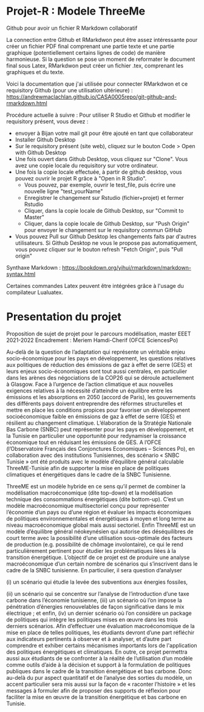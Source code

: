 # Projet-R : Modele ThreeMe


Github pour avoir un fichier R Markdown collaboratif

La connection entre Github et RMarkdwon peut être assez intéressante pour créer un fichier PDF final comprenant une partie texte et une partie graphique (potentiellement certains lignes de code) de manière harmonieuse. Si la question se pose un moment de reformater le document final sous Latex, RMarkdwon peut créer un fichier .tex, comprenant les graphiques et du texte. 

Voici la documentation que j'ai utilisée pour connecter RMarkdwon et ce requisitory Github (pour une utilisation ultérieure) : 
https://andrewmaclachlan.github.io/CASA0005repo/git-github-and-rmarkdown.html

Procédure actuelle à suivre : Pour utiliser R Studio et Github et modifier le requisitory présent, vous devez :
 - envoyer à Bijan votre mail git pour être ajouté en tant que collaborateur
 -  Installer Github Desktop
 -  Sur le requisitory présent (site web), cliquez sur le bouton Code > Open with Github Desktop
 -  Une fois ouvert dans Github Desktop, vous cliquez sur "Clone". Vous avez une copie locale du requisitory sur votre ordinateur. 
 -  Une fois la copie locale effectuée, à partir de github desktop, vous pouvez ouvrir le projet R grâce à "Open in R Studio". 
     -  Vous pouvez, par exemple, ouvrir le test_file, puis écrire une nouvelle ligne "test_yourName" 
     -  Enregistrer le changement sur Rstudio (fichier+projet) et fermer Rstudio 
     -  Cliquer, dans la copie locale de Github Desktop, sur "Commit to Master" 
     -  Cliquer, dans la copie locale de Github Desktop, sur "Push Origin" pour envoyer le changement sur le requisitory commun GitHub 
 -  Vous pouvez Pull sur Github Desktop les changements faits par d'autres utilisateurs. Si Github Desktop ne vous le propose pas automatiquement, vous pouvez cliquer sur le bouton refresh "Fetch Origin", puis "Pull origin"

Synthaxe Markdown : 
https://bookdown.org/yihui/rmarkdown/markdown-syntax.html

Certaines commandes Latex peuvent être intégrées grâce à l'usage du compilateur Lualuatex. 



# Presentation du projet

Proposition de sujet de projet pour le parcours modélisation, master EEET 2021-2022 Encadrement : Meriem Hamdi-Cherif (OFCE SciencesPo)

Au-delà de la question de l’adaptation qui représente un véritable enjeu socio-économique pour les pays en développement, les questions relatives aux politiques de réduction des émissions de gaz à effet de serre (GES) et leurs enjeux socio-économiques sont tout aussi centrales, en particulier dans les arènes des négociations de la COP26 qui se déroule actuellement à Glasgow. Face à l’urgence de l’action climatique et aux nouvelles exigences relatives à la nécessité d’atteindre un équilibre entre les émissions et les absorptions en 2050 (accord de Paris), les gouvernements des différents pays doivent entreprendre des réformes structurelles et mettre en place les conditions propices pour favoriser un développement socioéconomique faible en émissions de gaz à effet de serre (GES) et résilient au changement climatique. L’élaboration de la Stratégie Nationale Bas Carbone (SNBC) peut représenter pour les pays en développement, et la Tunisie en particulier une opportunité pour redynamiser la croissance économique tout en réduisant les émissions de GES. A l’OFCE (l’Observatoire Français des Conjonctures Economiques – Sciences Po), en collaboration avec des institutions Tunisiennes, des scénario « SNBC Tunisie » ont été produits avec le modèle d’équilibre général calculable ThreeME-Tunisie afin de supporter la mise en place de politiques climatiques et énergétiques dans le cadre de la SNBC Tunisienne.

ThreeME est un modèle hybride en ce sens qu’il permet de combiner la modélisation macroéconomique (dite top-down) et la modélisation technique des consommations énergétiques (dite bottom-up). C’est un modèle macroéconomique multisectoriel conçu pour représenter l’économie d’un pays ou d’une région et évaluer les impacts économiques de politiques environnementales et énergétiques à moyen et long terme au niveau macroéconomique global mais aussi sectoriel. Enfin ThreeME est un modèle d’équilibre général néokeynésien qui autorise des déséquilibres de court terme avec la possibilité d’une utilisation sous-optimale des facteurs de production (e.g. possibilité de chômage involontaire), ce qui le rend particulièrement pertinent pour étudier les problématiques liées à la transition énergétique. L’objectif de ce projet est de produire une analyse macroéconomique d’un certain nombre de scénarios qui s’inscrivent dans le cadre de la SNBC tunisienne. En particulier, il sera question d’analyser 

(i) un scénario qui étudie la levée des subventions aux énergies fossiles, 

(ii) un scénario qui se concentre sur l’analyse de l’introduction d’une taxe carbone dans l’économie tunisienne, (iii) un scénario où l’on impose la pénétration d’énergies renouvelables de façon significative dans le mix électrique ; et enfin, (iv) un dernier scénario où l’on considère un package de politiques qui intègre les politiques mises en œuvre dans les trois derniers scénarios. Afin d’effectuer une évaluation macroéconomique de la mise en place de telles politiques, les étudiants devront d’une part réfléchir aux indicateurs pertinents à observer et à analyser, et d’autre part comprendre et exhiber certains mécanismes importants lors de l'application des politiques énergétiques et climatiques. En outre, ce projet permettra aussi aux étudiants de se confronter à la réalité de l’utilisation d’un modèle comme outils d’aide à la décision et support à la formulation de politiques publiques dans le cadre de la transition énergétique et bas carbone. Donc au-delà du pur aspect quantitatif et de l’analyse des sorties du modèle, un accent particulier sera mis aussi sur la façon de « raconter l’histoire » et les messages à formuler afin de proposer des supports de réflexion pour faciliter la mise en œuvre de la transition énergétique et bas carbone en Tunisie.
